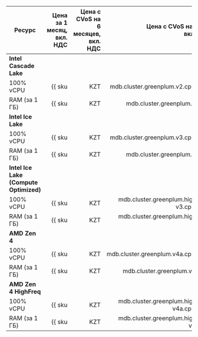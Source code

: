 
| Ресурс        | Цена за 1 месяц,<br>вкл. НДС                                 | Цена с CVoS на 6 месяцев,<br>вкл. НДС                                                     | Цена с CVoS на 1 год,<br>вкл. НДС                                                         |
|---------------|-------------------------------------------------------------:|------------------------------------------------------------------------------------------:|------------------------------------------------------------------------------------------:|
| **Intel Cascade Lake**                                                                                                                                                                                                                                               |
| 100% vCPU     | {{ sku|KZT|mdb.cluster.greenplum.v2.cpu.c100|month|string }} | —                                                                                         | —                                                                                         |
| RAM (за 1 ГБ) | {{ sku|KZT|mdb.cluster.greenplum.v2.ram|month|string }}      | —                                                                                         | —                                                                                         |
| **Intel Ice Lake**                                                                                                                                                                                                                                                   |
| 100% vCPU     | {{ sku|KZT|mdb.cluster.greenplum.v3.cpu.c100|month|string }} | {{ sku|KZT|v1.commitment.selfcheckout.m6.mdb.greenplum.cpu.c100.v3|month|string }} (-15%) | {{ sku|KZT|v1.commitment.selfcheckout.y1.mdb.greenplum.cpu.c100.v3|month|string }} (-22%) |
| RAM (за 1 ГБ) | {{ sku|KZT|mdb.cluster.greenplum.v3.ram|month|string }}      | {{ sku|KZT|v1.commitment.selfcheckout.m6.mdb.greenplum.ram.v3|month|string }} (-15%)      | {{ sku|KZT|v1.commitment.selfcheckout.y1.mdb.greenplum.ram.v3|month|string }} (-22%)      |
| **Intel Ice Lake (Compute Optimized)** |
| 100% vCPU | {{ sku|KZT|mdb.cluster.greenplum.highfreq-v3.cpu.c100|month|string }} | — | — |
| RAM (за 1 ГБ) | {{ sku|KZT|mdb.cluster.greenplum.highfreq-v3.ram|month|string }} | — | — |
| **AMD Zen 4** |
| 100% vCPU     | {{ sku|KZT|mdb.cluster.greenplum.v4a.cpu.c100|month|string }} | {{ sku|KZT|v1.commitment.selfcheckout.m6.mdb.greenplum.cpu.c100.v4a|month|string }} (-15%) | {{ sku|KZT|v1.commitment.selfcheckout.y1.mdb.greenplum.cpu.c100.v4a|month|string }} (-22%) |
| RAM (за 1 ГБ) | {{ sku|KZT|mdb.cluster.greenplum.v4a.ram|month|string }}      | {{ sku|KZT|v1.commitment.selfcheckout.m6.mdb.greenplum.ram.v4a|month|string }} (-15%)      | {{ sku|KZT|v1.commitment.selfcheckout.y1.mdb.greenplum.ram.v4a|month|string }} (-22%)      |
| **AMD Zen 4 HighFreq** |
| 100% vCPU | {{ sku|KZT|mdb.cluster.greenplum.highfreq-v4a.cpu.c100|month|string }} | — | — |
| RAM (за 1 ГБ) | {{ sku|KZT|mdb.cluster.greenplum.highfreq-v4a.ram|month|string }} | — | — |


